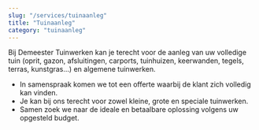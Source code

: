 ```yaml
---
slug: "/services/tuinaanleg"
title: "Tuinaanleg"
category: "tuinaanleg"
---
```


Bij Demeester Tuinwerken kan je terecht voor de aanleg van uw volledige tuin (oprit, gazon, afsluitingen, carports, tuinhuizen, keerwanden, tegels, terras, kunstgras...) en algemene tuinwerken.

- In samenspraak komen we tot een offerte waarbij de klant zich volledig kan vinden.
- Je kan bij ons terecht voor zowel kleine, grote en speciale tuinwerken.
- Samen zoek we naar de ideale en betaalbare oplossing volgens uw opgesteld budget.
